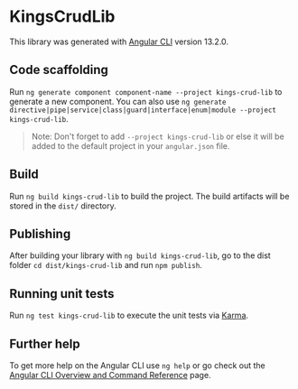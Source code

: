 # KingsCrudLib

This library was generated with [Angular CLI](https://github.com/angular/angular-cli) version 13.2.0.

## Code scaffolding

Run `ng generate component component-name --project kings-crud-lib` to generate a new component. You can also use `ng generate directive|pipe|service|class|guard|interface|enum|module --project kings-crud-lib`.
> Note: Don't forget to add `--project kings-crud-lib` or else it will be added to the default project in your `angular.json` file. 

## Build

Run `ng build kings-crud-lib` to build the project. The build artifacts will be stored in the `dist/` directory.

## Publishing

After building your library with `ng build kings-crud-lib`, go to the dist folder `cd dist/kings-crud-lib` and run `npm publish`.

## Running unit tests

Run `ng test kings-crud-lib` to execute the unit tests via [Karma](https://karma-runner.github.io).

## Further help

To get more help on the Angular CLI use `ng help` or go check out the [Angular CLI Overview and Command Reference](https://angular.io/cli) page.
